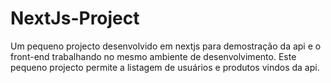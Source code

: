 # NextJs-Project
Um pequeno projecto desenvolvido em nextjs para demostração da api e o front-end trabalhando no mesmo ambiente de desenvolvimento. Este pequeno projecto permite a listagem de usuários e produtos vindos da api.
